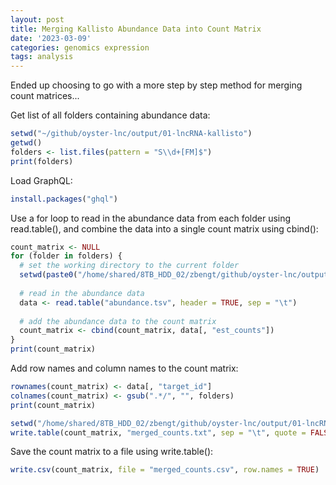 ```yaml
---
layout: post
title: Merging Kallisto Abundance Data into Count Matrix
date: '2023-03-09'
categories: genomics expression
tags: analysis
---
```


Ended up choosing to go with a more step by step method for merging count matrices...

Get list of all folders containing abundance data:
```r
setwd("~/github/oyster-lnc/output/01-lncRNA-kallisto")
getwd()
folders <- list.files(pattern = "S\\d+[FM]$")
print(folders)
```
Load GraphQL:
```r
install.packages("ghql")
```
Use a for loop to read in the abundance data from each folder using read.table(), and combine the data into a single count matrix using cbind():
```r
count_matrix <- NULL
for (folder in folders) {
  # set the working directory to the current folder
  setwd(paste0("/home/shared/8TB_HDD_02/zbengt/github/oyster-lnc/output/01-lncRNA-kallisto/", folder))
  
  # read in the abundance data
  data <- read.table("abundance.tsv", header = TRUE, sep = "\t")
  
  # add the abundance data to the count matrix
  count_matrix <- cbind(count_matrix, data[, "est_counts"])
}
print(count_matrix)
```
Add row names and column names to the count matrix:
```r
rownames(count_matrix) <- data[, "target_id"]
colnames(count_matrix) <- gsub(".*/", "", folders)
print(count_matrix)
```

```r
setwd("/home/shared/8TB_HDD_02/zbengt/github/oyster-lnc/output/01-lncRNA-kallisto")
write.table(count_matrix, "merged_counts.txt", sep = "\t", quote = FALSE)
```
Save the count matrix to a file using write.table():
```r
write.csv(count_matrix, file = "merged_counts.csv", row.names = TRUE)
```
